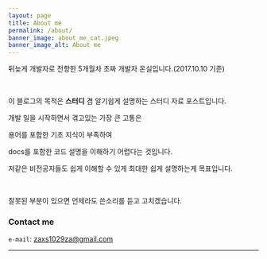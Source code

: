 ```yaml
---
layout: page
title: About me
permalink: /about/
banner_image: about_me_cat.jpeg
banner_image_alt: About me
---
```


뒤늦게 개발자로 전향한 5개월차 초짜 개발자 온실입니다.(2017.10.10 기준)

<br>

이 블로그의 목적은 **스터디** 겸 알기쉽게 설명하는 스터디 자료 포스트입니다.

개발 일을 시작하면서 겪고있는 가장 큰 고통은

용어를 포함한 기초 지식이 부족하여

docs를 포함한 코드 설명을 이해하기 어렵다는 것입니다.

저같은 비전공자들도 쉽게 이해할 수 있게 최대한 쉽게 설명하는게 목표입니다.

<br>

잘못된 부분이 있으면 언제라도 쓴소리를 듣고 고치겠습니다.


### Contact me

`e-mail`: zaxs1029za@gmail.com

---
